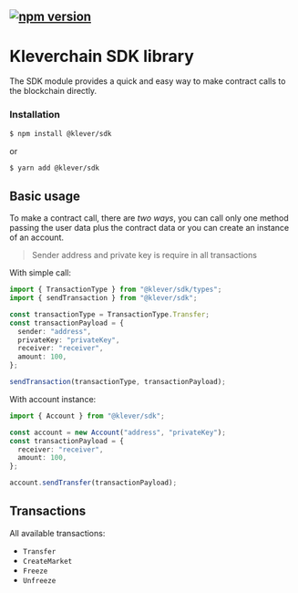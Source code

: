 ## [![npm version](https://badge.fury.io/js/@klever%2Fsdk.svg)](https://badge.fury.io/js/@klever%2Fsdk)

# Kleverchain SDK library

The SDK module provides a quick and easy way to make contract calls to the blockchain directly.

### Installation

```bash
$ npm install @klever/sdk
```

or

```bash
$ yarn add @klever/sdk
```

## Basic usage

To make a contract call, there are _two ways_, you can call only one method passing the user data plus the contract data or you can create an instance of an account.

> Sender address and private key is require in all transactions

With simple call:

```ts
import { TransactionType } from "@klever/sdk/types";
import { sendTransaction } from "@klever/sdk";

const transactionType = TransactionType.Transfer;
const transactionPayload = {
  sender: "address",
  privateKey: "privateKey",
  receiver: "receiver",
  amount: 100,
};

sendTransaction(transactionType, transactionPayload);
```

With account instance:

```ts
import { Account } from "@klever/sdk";

const account = new Account("address", "privateKey");
const transactionPayload = {
  receiver: "receiver",
  amount: 100,
};

account.sendTransfer(transactionPayload);
```

## Transactions

All available transactions:

- `Transfer`
- `CreateMarket`
- `Freeze`
- `Unfreeze`
